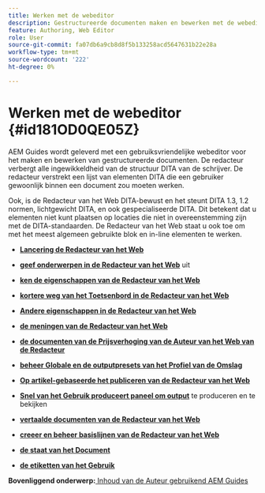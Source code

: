 ```yaml
---
title: Werken met de webeditor
description: Gestructureerde documenten maken en bewerken met de webeditor. Leer hoe u met de webeditor kunt werken volgens de DITA-standaarden in AEM Guides.
feature: Authoring, Web Editor
role: User
source-git-commit: fa07db6a9cb8d8f5b133258acd5647631b22e28a
workflow-type: tm+mt
source-wordcount: '222'
ht-degree: 0%

---
```


# Werken met de webeditor {#id181OD0QE05Z}

AEM Guides wordt geleverd met een gebruiksvriendelijke webeditor voor het maken en bewerken van gestructureerde documenten. De redacteur verbergt alle ingewikkeldheid van de structuur DITA van de schrijver. De redacteur verstrekt een lijst van elementen DITA die een gebruiker gewoonlijk binnen een document zou moeten werken.

Ook, is de Redacteur van het Web DITA-bewust en het steunt DITA 1.3, 1.2 normen, lichtgewicht DITA, en ook gespecialiseerde DITA. Dit betekent dat u elementen niet kunt plaatsen op locaties die niet in overeenstemming zijn met de DITA-standaarden. De Redacteur van het Web staat u ook toe om met het meest algemeen gebruikte blok en in-line elementen te werken.

- **[Lancering de Redacteur van het Web](web-editor-launch-editor.md)**

- **[geef onderwerpen in de Redacteur van het Web](web-editor-edit-topics.md)** uit

- **[ken de eigenschappen van de Redacteur van het Web](web-editor-features.md)**

- **[kortere weg van het Toetsenbord in de Redacteur van het Web](web-editor-keyboard-shortcuts.md)**

- **[Andere eigenschappen in de Redacteur van het Web](web-editor-other-features.md)**

- **[de meningen van de Redacteur van het Web](web-editor-views.md)**

- **[de documenten van de Prijsverhoging van de Auteur van het Web van de Redacteur](web-editor-markdown-topic.md)**

- **[beheer Globale en de outputpresets van het Profiel van de Omslag](web-editor-manage-output-presets.md)**

- **[Op artikel-gebaseerde het publiceren van de Redacteur van het Web](web-editor-article-publishing.md)**

- **[Snel van het Gebruik produceert paneel om output](web-editor-quick-generate-panel.md)** te produceren en te bekijken

- **[vertaalde documenten van de Redacteur van het Web](translate-documents-web-editor.md)**

- **[creeer en beheer basislijnen van de Redacteur van het Web](web-editor-baseline.md)**

- **[de staat van het Document](web-editor-document-states.md)**

- **[de etiketten van het Gebruik](web-editor-use-label.md)**


**Bovenliggend onderwerp:**[ Inhoud van de Auteur gebruikend AEM Guides ](authoring-content-xml-doc.md)
